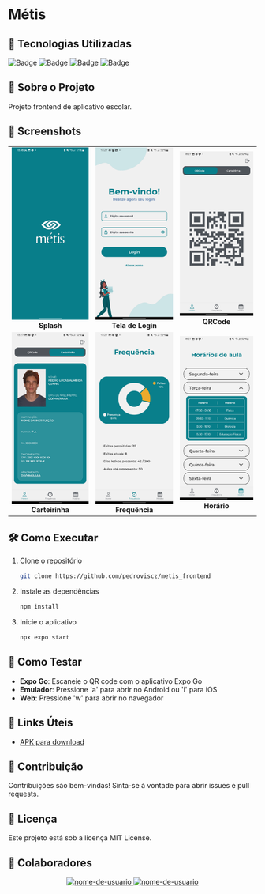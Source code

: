 # Métis

## 🚀 Tecnologias Utilizadas

![Badge](https://img.shields.io/badge/React_Native-20232A?style=for-the-badge&logo=react&logoColor=61DAFB)
![Badge](https://img.shields.io/badge/TypeScript-007ACC?style=for-the-badge&logo=typescript&logoColor=white)
![Badge](https://img.shields.io/badge/Expo-000020?style=for-the-badge&logo=expo&logoColor=white)
![Badge](https://img.shields.io/badge/JavaScript-F7DF1E?style=for-the-badge&logo=javascript&logoColor=black)

## 📱 Sobre o Projeto

Projeto frontend de aplicativo escolar.

## 📸 Screenshots

<table>
  <tr>
  <td align="center">
      <img src="./assets/screenshots/splash.jpg" alt="Splash" width="200" /><br/>
      <strong>Splash</strong>
    </td>
    <td align="center">
      <img src="./assets/screenshots/login.jpg" alt="Tela de login" width="200" /><br/>
      <strong>Tela de Login</strong>
    </td>
    <td align="center">
      <img src="./assets/screenshots/qrcode.jpg" alt="QRCode" width="200" /><br/>
      <strong>QRCode</strong>
    </td>
  </tr>
  <tr>
  <td align="center">
      <img src="./assets/screenshots/carteirinha.jpg" alt="Carteirinha de estudante" width="200" /><br/>
      <strong>Carteirinha</strong>
    </td>
    <td align="center">
      <img src="./assets/screenshots/frequencia.jpg" alt="Frequência escolar" width="200" /><br/>
      <strong>Frequência</strong>
    </td>
    <td align="center">
      <img src="./assets/screenshots/horario.jpg" alt="Horário de aulas" width="200" /><br/>
      <strong>Horário</strong>
    </td>
  </tr>
</table>

## 🛠️ Como Executar

1. Clone o repositório
   ```bash
   git clone https://github.com/pedroviscz/metis_frontend
   ```

2. Instale as dependências
   ```bash
   npm install
   ```

3. Inicie o aplicativo
   ```bash
   npx expo start
   ```

## 📱 Como Testar

- **Expo Go**: Escaneie o QR code com o aplicativo Expo Go
- **Emulador**: Pressione 'a' para abrir no Android ou 'i' para iOS
- **Web**: Pressione 'w' para abrir no navegador

## 🔗 Links Úteis

- [APK para download](https://expo.dev/artifacts/eas/pQXd2xmhL2q68rVjdnbMDk.apk)

## 🤝 Contribuição

Contribuições são bem-vindas! Sinta-se à vontade para abrir issues e pull requests.

## 📄 Licença

Este projeto está sob a licença MIT License.

## 👥 Colaboradores

<div align="center">
  <a href="https://github.com/MarihTavares" target="_blank">
    <img src="https://github.com/MarihTavares.png" width="100px;" alt="nome-de-usuario"/>
  </a>
  
  <a href="https://github.com/WalacePrado" target="_blank">
    <img src="https://github.com/WalacePrado.png" width="100px;" alt="nome-de-usuario"/>
  </a>
<div align="center">
